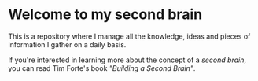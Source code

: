 # Welcome to my second brain

This is a repository where I manage all the knowledge,
ideas and pieces of information I gather on a daily basis.

If you're interested in learning more about the concept of a _second brain_,
you can read Tim Forte's book _"Building a Second Brain"_.
